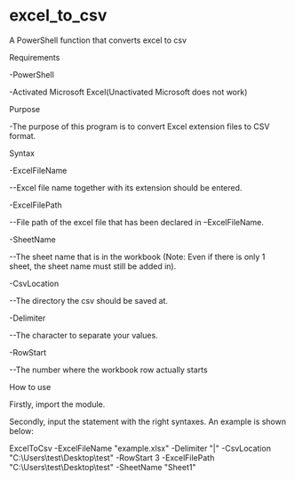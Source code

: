 # excel_to_csv
A PowerShell function that converts excel to csv

Requirements

-PowerShell

-Activated Microsoft Excel(Unactivated Microsoft does not work)

Purpose

-The purpose of this program is to convert Excel extension files to CSV format.

Syntax

-ExcelFileName

--Excel file name together with its extension should be entered.

-ExcelFilePath

--File path of the excel file that has been declared in –ExcelFileName.

-SheetName

--The sheet name that is in the workbook (Note: Even if there is only 1 sheet, the sheet name must still be added in).

-CsvLocation

--The directory the csv should be saved at.

-Delimiter

--The character to separate your values.

-RowStart

--The number where the workbook row actually starts

  

How to use

Firstly, import the module.

Secondly, input the statement with the right syntaxes. An example is shown below:

ExcelToCsv -ExcelFileName "example.xlsx" -Delimiter "|" -CsvLocation "C:\Users\test\Desktop\test\" -RowStart 3 -ExcelFilePath "C:\Users\test\Desktop\test\" -SheetName "Sheet1"

